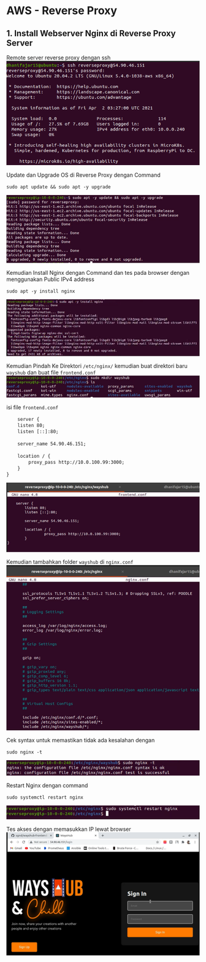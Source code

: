 # AWS - Reverse Proxy

## 1. Install Webserver Nginx di Reverse Proxy Server
Remote server reverse proxy dengan ssh 
![01](assets/Selection_444.png)

Update dan Upgrade OS di Reverse Proxy dengan Command
```
sudo apt update && sudo apt -y upgrade
```
![02](assets/Selection_437.png)

Kemudian Install Nginx dengan Command dan tes pada browser dengan menggunakan Public IPv4 address
```
sudo apt -y install nginx
```
![03](assets/Selection_438.png)

Kemudian Pindah Ke Direktori `/etc/nginx/` kemudian buat direktori baru `wayshub` dan buat file `frontend.conf`
![05](assets/Selection_439.png)

isi file `frontend.conf`
```
    server {
	listen 80;
	listen [::]:80;

	server_name 54.90.46.151;

	location / {
		proxy_pass http://10.0.100.99:3000;
	}
}
```
![06](assets/Selection_440.png)

Kemudian tambahkan folder `wayshub`  di `nginx.conf`
![07](assets/Selection_442.png)

Cek syntax untuk memastikan tidak ada kesalahan dengan
```
sudo nginx -t
```
![08](assets/Selection_441.png)

Restart Nginx dengan command
```
sudo systemctl restart nginx
```
![08](assets/Selection_443.png)

Tes akses dengan memasukkan IP lewat browser
![09](assets/Selection_445.png)

